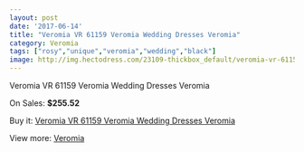 ```yaml
---
layout: post
date: '2017-06-14'
title: "Veromia VR 61159 Veromia Wedding Dresses Veromia"
category: Veromia
tags: ["rosy","unique","veromia","wedding","black"]
image: http://img.hectodress.com/23109-thickbox_default/veromia-vr-61159-veromia-wedding-dresses-veromia.jpg
---
```

Veromia VR 61159 Veromia Wedding Dresses Veromia

On Sales: **$255.52**
<a href="https://www.hectodress.com/veromia/10718-veromia-vr-61159-veromia-wedding-dresses-veromia.html"><amp-img layout="responsive" width="600" height="600" src="//img.hectodress.com/23109-thickbox_default/veromia-vr-61159-veromia-wedding-dresses-veromia.jpg" alt="Veromia VR 61159 Veromia Wedding Dresses Veromia 0" /></a>
<a href="https://www.hectodress.com/veromia/10718-veromia-vr-61159-veromia-wedding-dresses-veromia.html"><amp-img layout="responsive" width="600" height="600" src="//img.hectodress.com/23111-thickbox_default/veromia-vr-61159-veromia-wedding-dresses-veromia.jpg" alt="Veromia VR 61159 Veromia Wedding Dresses Veromia 1" /></a>
<a href="https://www.hectodress.com/veromia/10718-veromia-vr-61159-veromia-wedding-dresses-veromia.html"><amp-img layout="responsive" width="600" height="600" src="//img.hectodress.com/23110-thickbox_default/veromia-vr-61159-veromia-wedding-dresses-veromia.jpg" alt="Veromia VR 61159 Veromia Wedding Dresses Veromia 2" /></a>

Buy it: [Veromia VR 61159 Veromia Wedding Dresses Veromia](https://www.hectodress.com/veromia/10718-veromia-vr-61159-veromia-wedding-dresses-veromia.html "Veromia VR 61159 Veromia Wedding Dresses Veromia")

View more: [Veromia](https://www.hectodress.com/171-veromia "Veromia")